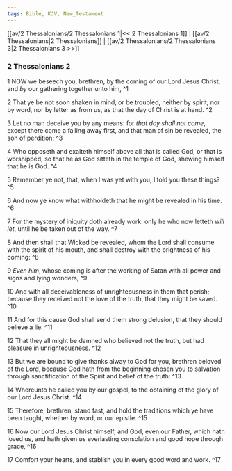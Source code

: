 ```yaml
---
tags: Bible, KJV, New_Testament
---
```


[[av/2 Thessalonians/2 Thessalonians 1|<< 2 Thessalonians 1]] | [[av/2 Thessalonians|2 Thessalonians]] | [[av/2 Thessalonians/2 Thessalonians 3|2 Thessalonians 3 >>]]

### 2 Thessalonians 2

1 NOW we beseech you, brethren, by the coming of our Lord Jesus Christ, and _by_ our gathering together unto him, ^1

2 That ye be not soon shaken in mind, or be troubled, neither by spirit, nor by word, nor by letter as from us, as that the day of Christ is at hand. ^2

3 Let no man deceive you by any means: for _that_ _day_ _shall_ _not_ _come_, except there come a falling away first, and that man of sin be revealed, the son of perdition; ^3

4 Who opposeth and exalteth himself above all that is called God, or that is worshipped; so that he as God sitteth in the temple of God, shewing himself that he is God. ^4

5 Remember ye not, that, when I was yet with you, I told you these things? ^5

6 And now ye know what withholdeth that he might be revealed in his time. ^6

7 For the mystery of iniquity doth already work: only he who now letteth _will_ _let_, until he be taken out of the way. ^7

8 And then shall that Wicked be revealed, whom the Lord shall consume with the spirit of his mouth, and shall destroy with the brightness of his coming: ^8

9 _Even_ _him_, whose coming is after the working of Satan with all power and signs and lying wonders, ^9

10 And with all deceivableness of unrighteousness in them that perish; because they received not the love of the truth, that they might be saved. ^10

11 And for this cause God shall send them strong delusion, that they should believe a lie: ^11

12 That they all might be damned who believed not the truth, but had pleasure in unrighteousness. ^12

13 But we are bound to give thanks alway to God for you, brethren beloved of the Lord, because God hath from the beginning chosen you to salvation through sanctification of the Spirit and belief of the truth: ^13

14 Whereunto he called you by our gospel, to the obtaining of the glory of our Lord Jesus Christ. ^14

15 Therefore, brethren, stand fast, and hold the traditions which ye have been taught, whether by word, or our epistle. ^15

16 Now our Lord Jesus Christ himself, and God, even our Father, which hath loved us, and hath given _us_ everlasting consolation and good hope through grace, ^16

17 Comfort your hearts, and stablish you in every good word and work. ^17
